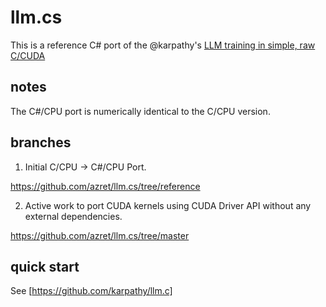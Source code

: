 # llm.cs

This is a reference C# port of the @karpathy's [LLM training in simple, raw C/CUDA](https://github.com/karpathy/llm.c)

## notes

The C#/CPU port is numerically identical to the C/CPU version.

## branches

1. Initial C/CPU -> C#/CPU Port.

https://github.com/azret/llm.cs/tree/reference

2. Active work to port CUDA kernels using CUDA Driver API without any external dependencies.

https://github.com/azret/llm.cs/tree/master

## quick start

See [https://github.com/karpathy/llm.c]
